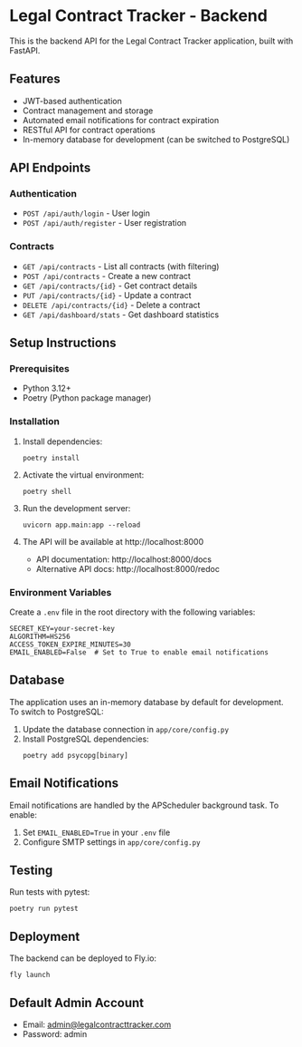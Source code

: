 # Legal Contract Tracker - Backend

This is the backend API for the Legal Contract Tracker application, built with FastAPI.

## Features

- JWT-based authentication
- Contract management and storage
- Automated email notifications for contract expiration
- RESTful API for contract operations
- In-memory database for development (can be switched to PostgreSQL)

## API Endpoints

### Authentication

- `POST /api/auth/login` - User login
- `POST /api/auth/register` - User registration

### Contracts

- `GET /api/contracts` - List all contracts (with filtering)
- `POST /api/contracts` - Create a new contract
- `GET /api/contracts/{id}` - Get contract details
- `PUT /api/contracts/{id}` - Update a contract
- `DELETE /api/contracts/{id}` - Delete a contract
- `GET /api/dashboard/stats` - Get dashboard statistics

## Setup Instructions

### Prerequisites

- Python 3.12+
- Poetry (Python package manager)

### Installation

1. Install dependencies:
   ```
   poetry install
   ```

2. Activate the virtual environment:
   ```
   poetry shell
   ```

3. Run the development server:
   ```
   uvicorn app.main:app --reload
   ```

4. The API will be available at http://localhost:8000
   - API documentation: http://localhost:8000/docs
   - Alternative API docs: http://localhost:8000/redoc

### Environment Variables

Create a `.env` file in the root directory with the following variables:

```
SECRET_KEY=your-secret-key
ALGORITHM=HS256
ACCESS_TOKEN_EXPIRE_MINUTES=30
EMAIL_ENABLED=False  # Set to True to enable email notifications
```

## Database

The application uses an in-memory database by default for development. To switch to PostgreSQL:

1. Update the database connection in `app/core/config.py`
2. Install PostgreSQL dependencies:
   ```
   poetry add psycopg[binary]
   ```

## Email Notifications

Email notifications are handled by the APScheduler background task. To enable:

1. Set `EMAIL_ENABLED=True` in your `.env` file
2. Configure SMTP settings in `app/core/config.py`

## Testing

Run tests with pytest:

```
poetry run pytest
```

## Deployment

The backend can be deployed to Fly.io:

```
fly launch
```

## Default Admin Account

- Email: admin@legalcontracttracker.com
- Password: admin
